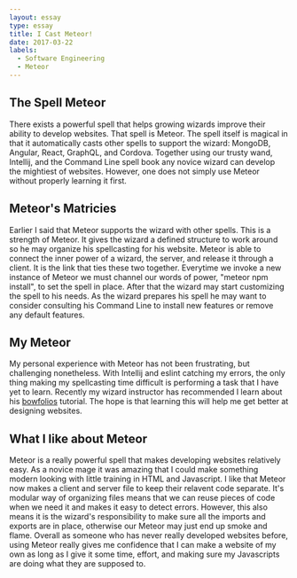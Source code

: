 ```yaml
---
layout: essay
type: essay
title: I Cast Meteor!
date: 2017-03-22
labels:
  - Software Engineering
  - Meteor
---
```


## The Spell Meteor

There exists a powerful spell that helps growing wizards improve their ability to develop websites. That spell is Meteor. The spell itself is magical in that it automatically casts other spells to support the wizard: MongoDB, Angular, React, GraphQL, and Cordova. Together using our trusty wand, Intellij, and the Command Line spell book any novice wizard can develop the mightiest of websites. However, one does not simply use Meteor without properly learning it first.

## Meteor's Matricies

Earlier I said that Meteor supports the wizard with other spells. This is a strength of Meteor. It gives the wizard a defined structure to work around so he may organize his spellcasting for his website. Meteor is able to connect the inner power of a wizard, the server, and release it through a client. It is the link that ties these two together. Everytime we invoke a new instance of Meteor we must channel our words of power, "meteor npm install", to set the spell in place. After that the wizard may start customizing the spell to his needs. As the wizard prepares his spell he may want to consider consulting his Command Line to install new features or remove any default features.

## My Meteor

My personal experience with Meteor has not been frustrating, but challenging nonetheless. With Intellij and eslint catching my errors, the only thing making my spellcasting time difficult is performing a task that I have yet to learn. Recently my wizard instructor has recommended I learn about his <a href="https://bowfolios.github.io/">bowfolios</a> tutorial. The hope is that learning this will help me get better at designing websites.

## What I like about Meteor

Meteor is a really powerful spell that makes developing websites relatively easy. As a novice mage it was amazing that I could make something modern looking with little training in HTML and Javascript. I like that Meteor now makes a client and server file to keep their relavent code separate. It's modular way of organizing files means that we can reuse pieces of code when we need it and makes it easy to detect errors. However, this also means it is the wizard's responsibility to make sure all the imports and exports are in place, otherwise our Meteor may just end up smoke and flame. Overall as someone who has never really developed websites before, using Meteor really gives me confidence that I can make a website of my own as long as I give it some time, effort, and making sure my Javascripts are doing what they are supposed to.